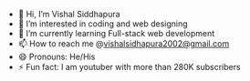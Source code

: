 - 👋 Hi, I’m Vishal Siddhapura
- 👀 I’m interested in coding and web designing
- 🌱 I’m currently learning Full-stack web development
- 📫 How to reach me @vishalsidhapura2002@gmail.com
- 😄 Pronouns: He/His
- ⚡ Fun fact: I am youtuber with more than 280K subscribers

<!---
vishalsidd/vishalsidd is a ✨ special ✨ repository because its `README.md` (this file) appears on your GitHub profile.
You can click the Preview link to take a look at your changes.
--->

